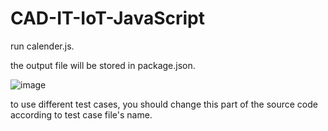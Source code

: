# CAD-IT-IoT-JavaScript
run calender.js.

the output file will be stored in package.json.


![image](https://user-images.githubusercontent.com/63847120/177494787-c1739056-de8a-4813-84ce-a2c9759f705f.png)

to use different test cases, you should change this part of the source code according to test case file's name.

